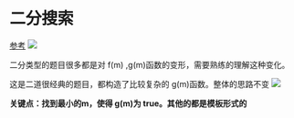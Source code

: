 # 二分搜索
[参考](https://zxi.mytechroad.com/blog/category/sp/page/2/)
![](http://ww4.sinaimg.cn/large/006tNc79ly1g5y3wijnvkj314u0ieq9i.jpg)

二分类型的题目很多都是对 f(m) ,g(m)函数的变形，需要熟练的理解这种变化。

这是二道很经典的题目，都构造了比较复杂的 g(m)函数。整体的思路不变
![](http://ww4.sinaimg.cn/large/006tNc79ly1g5y4o2z3osj314m0jswl6.jpg)

**关键点：找到最小的m，使得 g(m)为 true。其他的都是模板形式的**